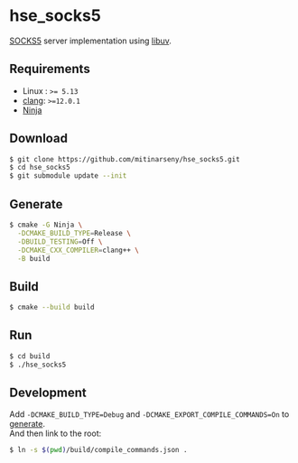 # hse_socks5

[SOCKS5](https://datatracker.ietf.org/doc/html/rfc1928) server implementation
using [libuv](https://github.com/libuv/libuv).

## Requirements

* Linux : `>= 5.13`
* [clang](https://clang.llvm.org/): `>=12.0.1`
* [Ninja](https://ninja-build.org/)

## Download

```sh
$ git clone https://github.com/mitinarseny/hse_socks5.git
$ cd hse_socks5
$ git submodule update --init
```

## Generate

```sh
$ cmake -G Ninja \
  -DCMAKE_BUILD_TYPE=Release \
  -DBUILD_TESTING=Off \
  -DCMAKE_CXX_COMPILER=clang++ \
  -B build
```

## Build

```sh
$ cmake --build build
```

## Run

```sh
$ cd build
$ ./hse_socks5
```

## Development

Add `-DCMAKE_BUILD_TYPE=Debug` and `-DCMAKE_EXPORT_COMPILE_COMMANDS=On` to [generate](#generate).  
And then link to the root:

```sh
$ ln -s $(pwd)/build/compile_commands.json .
```
